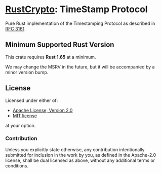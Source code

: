 # [RustCrypto]: TimeStamp Protocol

Pure Rust implementation of the Timestamping Protocol as described in [RFC 3161].

## Minimum Supported Rust Version

This crate requires **Rust 1.65** at a minimum.

We may change the MSRV in the future, but it will be accompanied by a minor
version bump.

## License

Licensed under either of:

- [Apache License, Version 2.0](http://www.apache.org/licenses/LICENSE-2.0)
- [MIT license](http://opensource.org/licenses/MIT)

at your option.

### Contribution

Unless you explicitly state otherwise, any contribution intentionally submitted
for inclusion in the work by you, as defined in the Apache-2.0 license, shall be
dual licensed as above, without any additional terms or conditions.


[//]: # (links)

[RustCrypto]: https://github.com/rustcrypto
[RFC 3161]: https://datatracker.ietf.org/doc/html/rfc3161
